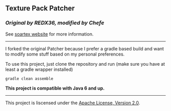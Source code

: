 ## Texture Pack Patcher

### _Original by REDX36, modified by Chefe_

See [soartex website](http://soartex.net/patcher) for more information.

* * *

I forked the original Patcher because I prefer a gradle based build and want to modify some stuff based on my personal preferences.

To use this project, just clone the repository and run (make sure you have at least a gradle wrapper installed)

```
gradle clean assemble
```


__This project is compatible with Java 6 and up.__

* * *

This project is liscensed under the [Apache License, Version 2.0](http://www.apache.org/licenses/LICENSE-2.0.html).
